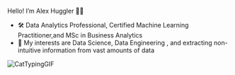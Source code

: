 Hello! I’m Alex Huggler 🙋‍♂️
- 🛠️ Data Analytics Professional, Certified Machine Learning Practitioner,and MSc in Business Analytics
- 👀 My interests are Data Science, Data Engineering , and extracting non-intuitive information from vast amounts of data








<!---
AlexHuggler/AlexHuggler is a ✨ special ✨ repository because its `README.md` (this file) appears on your GitHub profile.
You can click the Preview link to take a look at your changes.
--->

![CatTypingGIF](https://user-images.githubusercontent.com/47063695/197125129-f2bc4344-de8d-4887-b343-0caa17d14f41.gif)
